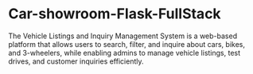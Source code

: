 # Car-showroom-Flask-FullStack
The Vehicle Listings and Inquiry Management System is a web-based platform that allows users to search, filter, and inquire about cars, bikes, and 3-wheelers, while enabling admins to manage vehicle listings, test drives, and customer inquiries efficiently.
